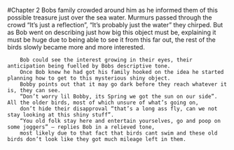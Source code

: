 #Chapter 2
        Bobs family crowded around him as he informed them of this possible treasure just over the sea water.
        Murmurs passed through the crowd “It’s just a reflection”, “It’s probably just the water” they chirped.
        But as Bob went on describing just how big this object must be, explaining it must be huge due to being able
        to see it from this far out, the rest of the birds slowly became more and more interested.

        Bob could see the interest growing in their eyes, their anticipation being fuelled by Bobs descriptive tone.
        Once Bob knew he had got his family hooked on the idea he started planning how to get to this mysterious shiny object.
        Bobby points out that it may go dark before they reach whatever it is, they can see.
        “Don’t worry lil Bobby, its Spring we got the sun on our side”. All the older birds, most of which unsure of what’s going on,
        don’t hide their disapproval “that’s a long ass fly, can we not stay looking at this shiny stuff”.
        “You old folk stay here and entertain yourselves, go and poop on some joggers” – replies Bob in a relieved tone,
        most likely due to that fact that birds cant swim and these old birds don’t look like they got much mileage left in them.



